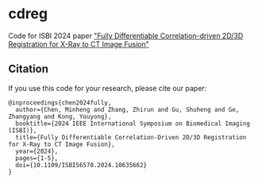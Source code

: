 # cdreg
Code for ISBI 2024 paper ["Fully Differentiable Correlation-driven 2D/3D Registration for X-Ray to CT Image Fusion"](https://ieeexplore.ieee.org/document/10635662)
## Citation
If you use this code for your research, please cite our paper:
```
@inproceedings{chen2024fully,
  author={Chen, Minheng and Zhang, Zhirun and Gu, Shuheng and Ge, Zhangyang and Kong, Youyong},
  booktitle={2024 IEEE International Symposium on Biomedical Imaging (ISBI)}, 
  title={Fully Differentiable Correlation-Driven 2D/3D Registration for X-Ray to CT Image Fusion}, 
  year={2024},
  pages={1-5},
  doi={10.1109/ISBI56570.2024.10635662}
}
```

